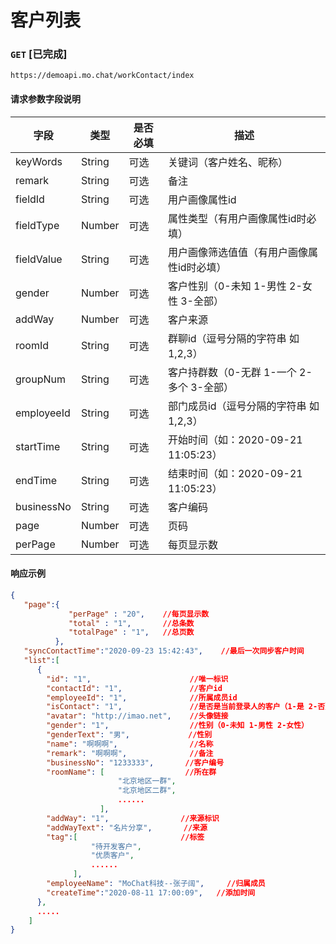 # 客户列表
### `GET`  [已完成]
```
https://demoapi.mo.chat/workContact/index
```

#### 请求参数字段说明

| 字段  | 类型 | 是否必填 | 描述|
| ------------- | ------------- | ------------------ | ------------------ |
| keyWords  | String  | 可选 | 关键词（客户姓名、昵称） |
| remark  | String  | 可选 | 备注 |
| fieldId  | String  | 可选 | 用户画像属性id |
| fieldType  | Number  | 可选 | 属性类型（有用户画像属性id时必填） |
| fieldValue  | String  | 可选 | 用户画像筛选值值（有用户画像属性id时必填） |
| gender  | Number  | 可选 | 客户性别（0-未知 1-男性 2-女性 3-全部） |
| addWay  | Number  | 可选 | 客户来源 |
| roomId  | String  | 可选 | 群聊id（逗号分隔的字符串 如1,2,3） |
| groupNum  | String  | 可选 | 客户持群数（0-无群 1-一个 2-多个 3-全部） |
| employeeId  | String  | 可选 | 部门成员id（逗号分隔的字符串 如1,2,3） |
| startTime  | String  | 可选 | 开始时间（如：2020-09-21 11:05:23） |
| endTime  | String  | 可选 | 结束时间（如：2020-09-21 11:05:23） |
| businessNo  | String  | 可选 | 客户编码 |
| page  | Number  | 可选 | 页码 |
| perPage  | Number  | 可选 | 每页显示数 |


#### 响应示例

```json
{
   "page":{
             "perPage" : "20",    //每页显示数
             "total" : "1",       //总条数
             "totalPage" : "1",   //总页数
          },
   "syncContactTime":"2020-09-23 15:42:43",    //最后一次同步客户时间
   "list":[
      {
        "id": "1",                      //唯一标识
        "contactId": "1",               //客户id
        "employeeId": "1",              //所属成员id
        "isContact": "1",               //是否是当前登录人的客户（1-是 2-否）
        "avatar": "http://imao.net",    //头像链接
        "gender": "1",                  //性别（0-未知 1-男性 2-女性）
        "genderText": "男",             //性别
        "name": "啊啊啊",                //名称
        "remark": "啊啊啊",              //备注
        "businessNo": "1233333",       //客户编号
        "roomName": [                  //所在群
                        "北京地区一群",
                        "北京地区二群",
                        ......
                    ],
        "addWay": "1",                //来源标识
        "addWayText": "名片分享",       //来源
        "tag":[                       //标签
                  "待开发客户",
                  "优质客户",
                  ......
              ],
        "employeeName": "MoChat科技--张子阔",     //归属成员
        "createTime":"2020-08-11 17:00:09",   //添加时间
      },
      .....
    ]
}
```